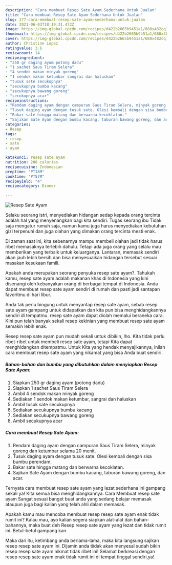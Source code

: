 ```yaml
---
description: "Cara membuat Resep Sate Ayam Sederhana Untuk Jualan"
title: "Cara membuat Resep Sate Ayam Sederhana Untuk Jualan"
slug: 277-cara-membuat-resep-sate-ayam-sederhana-untuk-jualan
date: 2021-06-03T18:10:31.472Z
image: https://img-global.cpcdn.com/recipes/d422b2665b9451a1/680x482cq70/resep-sate-ayam-foto-resep-utama.jpg
thumbnail: https://img-global.cpcdn.com/recipes/d422b2665b9451a1/680x482cq70/resep-sate-ayam-foto-resep-utama.jpg
cover: https://img-global.cpcdn.com/recipes/d422b2665b9451a1/680x482cq70/resep-sate-ayam-foto-resep-utama.jpg
author: Christine Lopez
ratingvalue: 3.6
reviewcount: 14
recipeingredient:
- "250 gr daging ayam potong dadu"
- "1 sachet Saus Tiram Selera"
- "4 sendok makan minyak goreng"
- "1 sendok makan ketumbar sangrai dan haluskan"
- "tusuk sate secukupnya"
- "secukupnya bumbu kacang"
- "secukupnya bawang goreng"
- "secukupnya acar"
recipeinstructions:
- "Rendam daging ayam dengan campuran Saus Tiram Selera, minyak goreng dan ketumbar selama 20 menit."
- "Tusuk daging ayam dengan tusuk sate. Olesi kembali dengan sisa bumbu perendam."
- "Bakar sate hingga matang dan berwarna kecoklatan."
- "Sajikan Sate Ayam dengan bumbu kacang, taburan bawang goreng, dan acar."
categories:
- Resep
tags:
- resep
- sate
- ayam

katakunci: resep sate ayam 
nutrition: 208 calories
recipecuisine: Indonesian
preptime: "PT18M"
cooktime: "PT57M"
recipeyield: "4"
recipecategory: Dinner

---
```



![Resep Sate Ayam](https://img-global.cpcdn.com/recipes/d422b2665b9451a1/680x482cq70/resep-sate-ayam-foto-resep-utama.jpg)

Selaku seorang istri, menyediakan hidangan sedap kepada orang tercinta adalah hal yang menyenangkan bagi kita sendiri. Tugas seorang ibu Tidak saja mengatur rumah saja, namun kamu juga harus menyediakan kebutuhan gizi terpenuhi dan juga olahan yang dimakan orang tercinta mesti enak.

Di zaman  saat ini, kita sebenarnya mampu membeli olahan jadi tidak harus ribet memasaknya terlebih dahulu. Tetapi ada juga orang yang selalu mau memberikan yang terbaik untuk keluarganya. Lantaran, memasak sendiri akan jauh lebih bersih dan bisa menyesuaikan hidangan tersebut sesuai masakan kesukaan famili. 



Apakah anda merupakan seorang penyuka resep sate ayam?. Tahukah kamu, resep sate ayam adalah makanan khas di Indonesia yang kini disenangi oleh kebanyakan orang di berbagai tempat di Indonesia. Anda dapat membuat resep sate ayam sendiri di rumah dan pasti jadi santapan favoritmu di hari libur.

Anda tak perlu bingung untuk menyantap resep sate ayam, sebab resep sate ayam gampang untuk didapatkan dan kita pun bisa menghidangkannya sendiri di tempatmu. resep sate ayam dapat diolah memalui beraneka cara. Kini pun telah banyak sekali resep kekinian yang membuat resep sate ayam semakin lebih enak.

Resep resep sate ayam pun mudah sekali untuk dibikin, lho. Kita tidak perlu ribet-ribet untuk membeli resep sate ayam, tetapi Kita dapat menghidangkan ditempatmu. Untuk Kita yang hendak menyajikannya, inilah cara membuat resep sate ayam yang nikamat yang bisa Anda buat sendiri.

<!--inarticleads1-->

##### Bahan-bahan dan bumbu yang dibutuhkan dalam menyiapkan Resep Sate Ayam:

1. Siapkan 250 gr daging ayam (potong dadu)
1. Siapkan 1 sachet Saus Tiram Selera
1. Ambil 4 sendok makan minyak goreng
1. Sediakan 1 sendok makan ketumbar, sangrai dan haluskan
1. Ambil tusuk sate secukupnya
1. Sediakan secukupnya bumbu kacang
1. Sediakan secukupnya bawang goreng
1. Ambil secukupnya acar




<!--inarticleads2-->

##### Cara membuat Resep Sate Ayam:

1. Rendam daging ayam dengan campuran Saus Tiram Selera, minyak goreng dan ketumbar selama 20 menit.
1. Tusuk daging ayam dengan tusuk sate. Olesi kembali dengan sisa bumbu perendam.
1. Bakar sate hingga matang dan berwarna kecoklatan.
1. Sajikan Sate Ayam dengan bumbu kacang, taburan bawang goreng, dan acar.




Ternyata cara membuat resep sate ayam yang lezat sederhana ini gampang sekali ya! Kita semua bisa menghidangkannya. Cara Membuat resep sate ayam Sangat sesuai banget buat anda yang sedang belajar memasak ataupun juga bagi kalian yang telah ahli dalam memasak.

Apakah kamu mau mencoba membuat resep resep sate ayam enak tidak rumit ini? Kalau mau, ayo kalian segera siapkan alat-alat dan bahan-bahannya, maka buat deh Resep resep sate ayam yang lezat dan tidak rumit ini. Betul-betul gampang kan. 

Maka dari itu, ketimbang anda berlama-lama, maka kita langsung sajikan resep resep sate ayam ini. Dijamin anda tiidak akan menyesal sudah bikin resep resep sate ayam nikmat tidak ribet ini! Selamat berkreasi dengan resep resep sate ayam enak tidak rumit ini di tempat tinggal sendiri,ya!.

